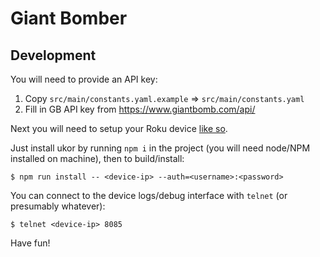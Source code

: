 # Giant Bomber #

## Development ##

You will need to provide an API key:

1. Copy `src/main/constants.yaml.example` => `src/main/constants.yaml`
2. Fill in GB API key from https://www.giantbomb.com/api/

Next you will need to setup your Roku device [like so](https://blog.roku.com/developer/developer-setup-guide).

Just install ukor by running `npm i` in the project (you will need node/NPM installed on machine), then to build/install:

```
$ npm run install -- <device-ip> --auth=<username>:<password>
```

You can connect to the device logs/debug interface with `telnet` (or presumably whatever):

```
$ telnet <device-ip> 8085
```

Have fun!
